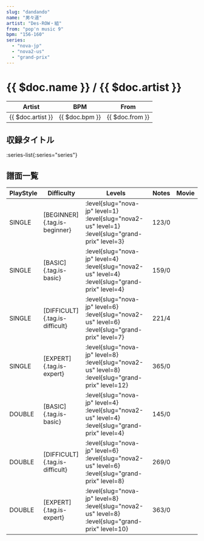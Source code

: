 ```yaml
---
slug: "dandando"
name: "男々道"
artist: "Des-ROW・組"
from: "pop'n music 9"
bpm: "156-160"
series:
  - "nova-jp"
  - "nova2-us"
  - "grand-prix"
---
```


# {{ $doc.name }} / {{ $doc.artist }}

|Artist|BPM|From|
|------|---|----|
|{{ $doc.artist }}|{{ $doc.bpm }}|{{ $doc.from }}|

## 収録タイトル

:series-list{:series="series"}

## 譜面一覧

|PlayStyle|Difficulty|Levels|Notes|Movie|
|---------|----------|------|-----|-----|
|SINGLE|[BEGINNER]{.tag.is-beginner}|<div class="field is-grouped is-grouped-multiline"> :level{slug="nova-jp" level=1} :level{slug="nova2-us" level=1} :level{slug="grand-prix" level=3}</div>|123/0||
|SINGLE|[BASIC]{.tag.is-basic}|<div class="field is-grouped is-grouped-multiline"> :level{slug="nova-jp" level=4} :level{slug="nova2-us" level=4} :level{slug="grand-prix" level=4}</div>|159/0||
|SINGLE|[DIFFICULT]{.tag.is-difficult}|<div class="field is-grouped is-grouped-multiline"> :level{slug="nova-jp" level=6} :level{slug="nova2-us" level=6} :level{slug="grand-prix" level=7}</div>|221/4||
|SINGLE|[EXPERT]{.tag.is-expert}|<div class="field is-grouped is-grouped-multiline"> :level{slug="nova-jp" level=8} :level{slug="nova2-us" level=8} :level{slug="grand-prix" level=12}</div>|365/0||
|DOUBLE|[BASIC]{.tag.is-basic}|<div class="field is-grouped is-grouped-multiline"> :level{slug="nova-jp" level=4} :level{slug="nova2-us" level=4} :level{slug="grand-prix" level=4}</div>|145/0||
|DOUBLE|[DIFFICULT]{.tag.is-difficult}|<div class="field is-grouped is-grouped-multiline"> :level{slug="nova-jp" level=6} :level{slug="nova2-us" level=6} :level{slug="grand-prix" level=8}</div>|269/0||
|DOUBLE|[EXPERT]{.tag.is-expert}|<div class="field is-grouped is-grouped-multiline"> :level{slug="nova-jp" level=8} :level{slug="nova2-us" level=8} :level{slug="grand-prix" level=10}</div>|363/0||
